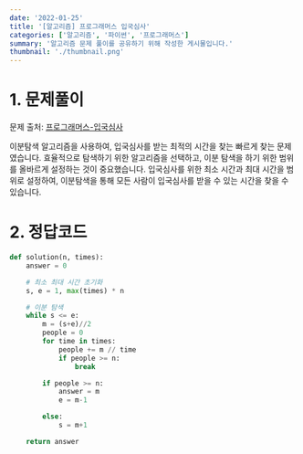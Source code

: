```yaml
---
date: '2022-01-25'
title: '[알고리즘] 프로그래머스 입국심사'
categories: ['알고리즘', '파이썬', '프로그래머스']
summary: '알고리즘 문제 풀이를 공유하기 위해 작성한 게시물입니다.'
thumbnail: './thumbnail.png'
---
```


# 1. 문제풀이

문제 출처: [프로그래머스-입국심사](https://programmers.co.kr/learn/courses/30/lessons/43238)

이분탐색 알고리즘을 사용하여, 입국심사를 받는 최적의 시간을 찾는 빠르게 찾는 문제였습니다. 효율적으로 탐색하기 위한 알고리즘을 선택하고, 이분 탐색을 하기 위한 범위를 올바르게 설정하는 것이 중요했습니다. 입국심사를 위한 최소 시간과 최대 시간을 범위로 설정하여, 이분탐색을 통해 모든 사람이 입국심사를 받을 수 있는 시간을 찾을 수 있습니다.

# 2. 정답코드

```python
def solution(n, times):
    answer = 0

    # 최소 최대 시간 초기화
    s, e = 1, max(times) * n

    # 이분 탐색
    while s <= e:
        m = (s+e)//2
        people = 0
        for time in times:
            people += m // time
            if people >= n:
                break

        if people >= n:
            answer = m
            e = m-1

        else:
            s = m+1

    return answer
```
